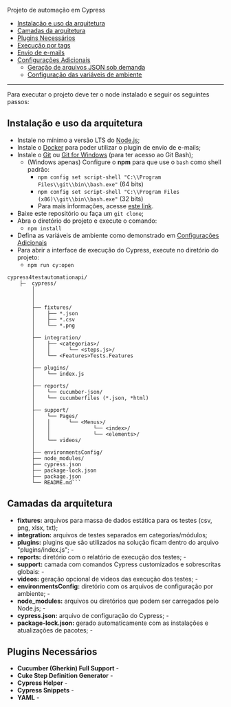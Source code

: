 Projeto de automação em Cypress

- [Instalação e uso da arquitetura](#instalação-e-uso-da-arquitetura)
- [Camadas da arquitetura](#camadas-da-arquitetura)
- [Plugins Necessários](#plugins-necessários)
- [Execução por tags](#execução-por-tags)
- [Envio de e-mails](#envio-de-e-mails)
- [Configurações Adicionais](#configurações-adicionais)
  - [Geração de arquivos JSON sob demanda](#geração-de-arquivos-json-sob-demanda)
  - [Configuração das variáveis de ambiente](#configuração-das-variáveis-de-ambiente)

---
Para executar o projeto deve ter o node instalado e seguir os seguintes passos:

## Instalação e uso da arquitetura
- Instale no mínimo a versão LTS do [Node.js](https://nodejs.org/en/download/);
- Instale o [Docker](https://docs.docker.com/get-docker/) para poder utilizar o plugin de envio de e-mails;
- Instale o [Git](https://git-scm.com/book/en/v2/Getting-Started-Installing-Git) ou [Git for Windows](https://gitforwindows.org/) (para ter acesso ao Git Bash);
  - (Windows apenas) Configure o **npm** para que use o ```bash``` como shell padrão:
    - `npm config set script-shell "C:\\Program Files\\git\\bin\\bash.exe"` (64 bits)
    - `npm config set script-shell "C:\\Program Files (x86)\\git\\bin\\bash.exe"` (32 bits)
    - Para mais informações, acesse [este link](https://stackoverflow.com/questions/23243353/how-to-set-shell-for-npm-run-scripts-in-windows).
- Baixe este repositório ou faça um ```git clone```;
- Abra o diretório do projeto e execute o comando:
    - `npm install`
- Defina as variáveis de ambiente como demonstrado em [Configurações Adicionais](#configurações-adicionais)
- Para abrir a interface de execução do Cypress, execute no diretório do projeto:
    - `npm run cy:open`

```
cypress4testautomationapi/
	├─  cypress/
		│        
		│  
		│        
		├── fixtures/
		│    ├── *.json      
		│  	 ├── *.csv   	
		│    └── *.png    
		│   
		├── integration/  
		│    ├── <categorias>/   
		│	 │		└── <steps.js>/
		│    └── <Features>Tests.Features
		│        
		├── plugins/
		│    └── index.js 
		│        
		├── reports/
		│	 └── cucumber-json/
		│	 └── cucumberfiles (*.json, *html) 
		│
		├── support/    
		│	 └── Pages/
		│	 │		└── <Menus>/
		│    │    			└── <index>/
		│	 │				└── <elements>/
		│    └── videos/    
	    │   
		├── environmentsConfig/  
		├── node_modules/  
		├── cypress.json  
		├── package-lock.json  
		├── package.json  
		└── README.md```
```


## Camadas da arquitetura
 - **fixtures:** arquivos para massa de dados estática para os testes (csv, png, xlsx, txt);
 - **integration:** arquivos de testes separados em categorias/módulos;
 - **plugins:** plugins que são utilizados na solução ficam dentro do arquivo "plugins/index.js"; -
 - **reports:** diretório com o relatório de execução dos testes; - 
 - **support:** camada com comandos Cypress customizados e sobrescritas globais: -
 - **videos:** geração opcional de videos das execução dos testes; - 
 - **environmentsConfig:** diretório com os arquivos de configuração por ambiente; - 
 - **node_modules:** arquivos ou diretórios que podem ser carregados pelo Node.js; - 
 - **cypress.json:** arquivo de configuração do Cypress; - 
 - **package-lock.json:** gerado automaticamente com as instalações e atualizações de pacotes; -
 
## Plugins Necessários
 - **Cucumber (Gherkin) Full Support** -
 - **Cuke Step Definition Generator** -
 - **Cypress Helper** -
 - **Cypress Snippets** -
 - **YAML** -
